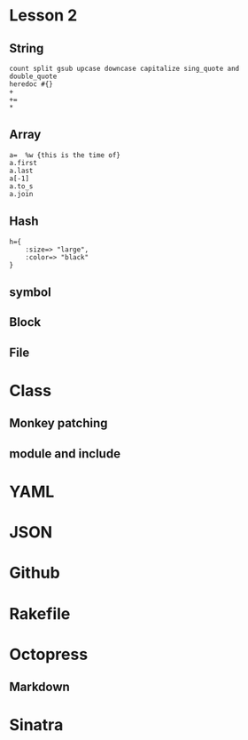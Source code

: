 # Lesson 2

## String
	count split gsub upcase downcase capitalize sing_quote and double_quote
	heredoc #{} 
	+
	+=
	*
	
## Array
	a=	%w {this is the time of}
	a.first
	a.last
	a[-1]
	a.to_s
	a.join
	
## Hash
	h={
		:size=> "large",
		:color=> "black"
	}
	
	
## symbol

## Block 

## File


# Class
## Monkey patching

## module and include



# YAML

# JSON

# Github
# Rakefile


# Octopress
## Markdown


# Sinatra

